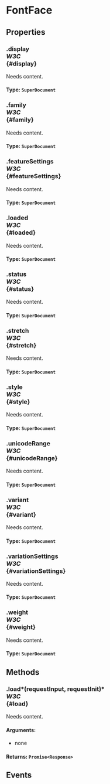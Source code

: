 # FontFace

## Properties

### .display <div class="specs"><i>W3C</i></div> {#display}

Needs content.

#### **Type**: `SuperDocument`

### .family <div class="specs"><i>W3C</i></div> {#family}

Needs content.

#### **Type**: `SuperDocument`

### .featureSettings <div class="specs"><i>W3C</i></div> {#featureSettings}

Needs content.

#### **Type**: `SuperDocument`

### .loaded <div class="specs"><i>W3C</i></div> {#loaded}

Needs content.

#### **Type**: `SuperDocument`

### .status <div class="specs"><i>W3C</i></div> {#status}

Needs content.

#### **Type**: `SuperDocument`

### .stretch <div class="specs"><i>W3C</i></div> {#stretch}

Needs content.

#### **Type**: `SuperDocument`

### .style <div class="specs"><i>W3C</i></div> {#style}

Needs content.

#### **Type**: `SuperDocument`

### .unicodeRange <div class="specs"><i>W3C</i></div> {#unicodeRange}

Needs content.

#### **Type**: `SuperDocument`

### .variant <div class="specs"><i>W3C</i></div> {#variant}

Needs content.

#### **Type**: `SuperDocument`

### .variationSettings <div class="specs"><i>W3C</i></div> {#variationSettings}

Needs content.

#### **Type**: `SuperDocument`

### .weight <div class="specs"><i>W3C</i></div> {#weight}

Needs content.

#### **Type**: `SuperDocument`

## Methods

### .load*(requestInput, requestInit)* <div class="specs"><i>W3C</i></div> {#load}

Needs content.

#### **Arguments**:


 - none

#### **Returns**: `Promise<Response>`

## Events
